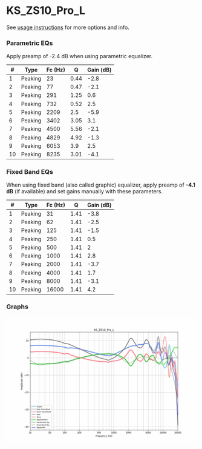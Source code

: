# KS_ZS10_Pro_L
See [usage instructions](https://github.com/jaakkopasanen/AutoEq#usage) for more options and info.

### Parametric EQs
Apply preamp of -2.4 dB when using parametric equalizer.

|   # | Type    |   Fc (Hz) |    Q |   Gain (dB) |
|-----|---------|-----------|------|-------------|
|   1 | Peaking |        23 | 0.44 |        -2.8 |
|   2 | Peaking |        77 | 0.47 |        -2.1 |
|   3 | Peaking |       291 | 1.25 |         0.6 |
|   4 | Peaking |       732 | 0.52 |         2.5 |
|   5 | Peaking |      2209 | 2.5  |        -5.9 |
|   6 | Peaking |      3402 | 3.05 |         3.1 |
|   7 | Peaking |      4500 | 5.56 |        -2.1 |
|   8 | Peaking |      4829 | 4.92 |        -1.3 |
|   9 | Peaking |      6053 | 3.9  |         2.5 |
|  10 | Peaking |      8235 | 3.01 |        -4.1 |

### Fixed Band EQs
When using fixed band (also called graphic) equalizer, apply preamp of **-4.1 dB** (if available) and set gains manually with these parameters.

|   # | Type    |   Fc (Hz) |    Q |   Gain (dB) |
|-----|---------|-----------|------|-------------|
|   1 | Peaking |        31 | 1.41 |        -3.8 |
|   2 | Peaking |        62 | 1.41 |        -2.5 |
|   3 | Peaking |       125 | 1.41 |        -1.5 |
|   4 | Peaking |       250 | 1.41 |         0.5 |
|   5 | Peaking |       500 | 1.41 |         2   |
|   6 | Peaking |      1000 | 1.41 |         2.8 |
|   7 | Peaking |      2000 | 1.41 |        -3.7 |
|   8 | Peaking |      4000 | 1.41 |         1.7 |
|   9 | Peaking |      8000 | 1.41 |        -3.1 |
|  10 | Peaking |     16000 | 1.41 |         4.2 |

### Graphs
![](./KS_ZS10_Pro_L.png)
